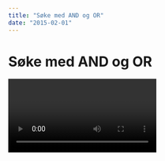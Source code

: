 ```yaml
---
title: "Søke med AND og OR"
date: "2015-02-01"
---
```


# Søke med AND og OR

<Video id="V20SCScsECE" />
